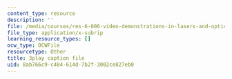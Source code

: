 ```yaml
---
content_type: resource
description: ''
file: /media/courses/res-6-006-video-demonstrations-in-lasers-and-optics-spring-2008/8ab766c9c484614d7b2f3002ce827eb0_EBVNbRN805o.srt
file_type: application/x-subrip
learning_resource_types: []
ocw_type: OCWFile
resourcetype: Other
title: 3play caption file
uid: 8ab766c9-c484-614d-7b2f-3002ce827eb0
---
```

